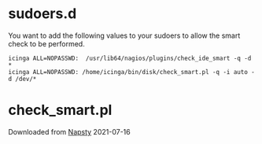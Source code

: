 # sudoers.d
You want to add the following values to your sudoers to allow the smart check to be performed.

```
icinga ALL=NOPASSWD:  /usr/lib64/nagios/plugins/check_ide_smart -q -d *
icinga ALL=NOPASSWD: /home/icinga/bin/disk/check_smart.pl -q -i auto -d /dev/*
```


# check_smart.pl
Downloaded from [Napsty](https://github.com/Napsty/check_smart) 2021-07-16